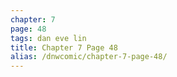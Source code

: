 ```yaml
---
chapter: 7
page: 48
tags: dan eve lin
title: Chapter 7 Page 48
alias: /dnwcomic/chapter-7-page-48/
---
```


